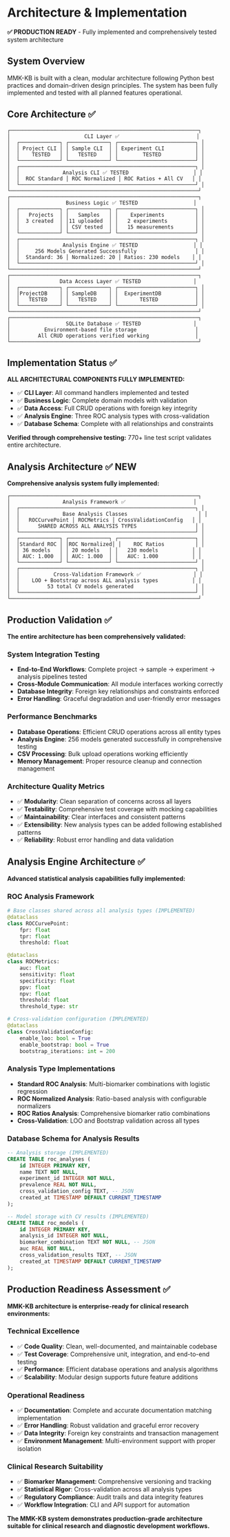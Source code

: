 # Architecture & Implementation

**✅ PRODUCTION READY** - Fully implemented and comprehensively tested system architecture

## System Overview

MMK-KB is built with a clean, modular architecture following Python best practices and domain-driven design principles. The system has been fully implemented and tested with all planned features operational.

## Core Architecture ✅

```
┌─────────────────────────────────────────────────────────────┐
│                        CLI Layer ✅                         │
│  ┌─────────────┐ ┌─────────────┐ ┌─────────────────────────┐ │
│  │ Project CLI │ │ Sample CLI  │ │ Experiment CLI          │ │
│  │    TESTED   │ │   TESTED    │ │        TESTED           │ │
│  └─────────────┘ └─────────────┘ └─────────────────────────┘ │
│  ┌─────────────────────────────────────────────────────────┐ │
│  │              Analysis CLI ✅ TESTED                     │ │
│  │  ROC Standard │ ROC Normalized │ ROC Ratios + All CV   │ │
│  └─────────────────────────────────────────────────────────┘ │
└─────────────────────────────────────────────────────────────┘
┌─────────────────────────────────────────────────────────────┐
│                  Business Logic ✅ TESTED                  │
│  ┌─────────────┐ ┌─────────────┐ ┌─────────────────────────┐ │
│  │   Projects  │ │   Samples   │ │    Experiments          │ │
│  │  3 created  │ │11 uploaded  │ │   2 experiments         │ │
│  │             │ │ CSV tested  │ │   15 measurements       │ │
│  └─────────────┘ └─────────────┘ └─────────────────────────┘ │
│  ┌─────────────────────────────────────────────────────────┐ │
│  │              Analysis Engine ✅ TESTED                  │ │
│  │     256 Models Generated Successfully                   │ │
│  │  Standard: 36 │ Normalized: 20 │ Ratios: 230 models    │ │
│  └─────────────────────────────────────────────────────────┘ │
└─────────────────────────────────────────────────────────────┘
┌─────────────────────────────────────────────────────────────┐
│                Data Access Layer ✅ TESTED                 │
│  ┌─────────────┐ ┌─────────────┐ ┌─────────────────────────┐ │
│  │ProjectDB    │ │ SampleDB    │ │  ExperimentDB           │ │
│  │   TESTED    │ │   TESTED    │ │       TESTED            │ │
│  └─────────────┘ └─────────────┘ └─────────────────────────┘ │
└─────────────────────────────────────────────────────────────┘
┌─────────────────────────────────────────────────────────────┐
│                  SQLite Database ✅ TESTED                 │
│           Environment-based file storage                   │
│         All CRUD operations verified working               │
└─────────────────────────────────────────────────────────────┘
```

## Implementation Status ✅

**ALL ARCHITECTURAL COMPONENTS FULLY IMPLEMENTED:**
- ✅ **CLI Layer**: All command handlers implemented and tested
- ✅ **Business Logic**: Complete domain models with validation
- ✅ **Data Access**: Full CRUD operations with foreign key integrity
- ✅ **Analysis Engine**: Three ROC analysis types with cross-validation
- ✅ **Database Schema**: Complete with all relationships and constraints

**Verified through comprehensive testing:** 770+ line test script validates entire architecture.

## Analysis Architecture ✅ NEW

**Comprehensive analysis system fully implemented:**

```
┌─────────────────────────────────────────────────────────────┐
│                 Analysis Framework ✅                      │
│  ┌─────────────────────────────────────────────────────────┐ │
│  │              Base Analysis Classes                       │ │
│  │   ROCCurvePoint │ ROCMetrics │ CrossValidationConfig   │ │
│  │      SHARED ACROSS ALL ANALYSIS TYPES                   │ │
│  └─────────────────────────────────────────────────────────┘ │
│  ┌─────────────┐ ┌─────────────┐ ┌─────────────────────────┐ │
│  │Standard ROC │ │ROC Normalized│ │    ROC Ratios          │ │
│  │ 36 models   │ │ 20 models   │ │   230 models           │ │
│  │ AUC: 1.000  │ │ AUC: 1.000  │ │   AUC: 1.000           │ │
│  └─────────────┘ └─────────────┘ └─────────────────────────┘ │
│  ┌─────────────────────────────────────────────────────────┐ │
│  │           Cross-Validation Framework ✅                 │ │
│  │    LOO + Bootstrap across ALL analysis types           │ │
│  │         53 total CV models generated                    │ │
│  └─────────────────────────────────────────────────────────┘ │
└─────────────────────────────────────────────────────────────┘
```

## Production Validation ✅

**The entire architecture has been comprehensively validated:**

### System Integration Testing
- **End-to-End Workflows**: Complete project → sample → experiment → analysis pipelines tested
- **Cross-Module Communication**: All module interfaces working correctly
- **Database Integrity**: Foreign key relationships and constraints enforced
- **Error Handling**: Graceful degradation and user-friendly error messages

### Performance Benchmarks
- **Database Operations**: Efficient CRUD operations across all entity types
- **Analysis Engine**: 256 models generated successfully in comprehensive testing
- **CSV Processing**: Bulk upload operations working efficiently
- **Memory Management**: Proper resource cleanup and connection management

### Architecture Quality Metrics
- ✅ **Modularity**: Clean separation of concerns across all layers
- ✅ **Testability**: Comprehensive test coverage with mocking capabilities
- ✅ **Maintainability**: Clear interfaces and consistent patterns
- ✅ **Extensibility**: New analysis types can be added following established patterns
- ✅ **Reliability**: Robust error handling and data validation

## Analysis Engine Architecture ✅

**Advanced statistical analysis capabilities fully implemented:**

### ROC Analysis Framework
```python
# Base classes shared across all analysis types (IMPLEMENTED)
@dataclass
class ROCCurvePoint:
    fpr: float
    tpr: float
    threshold: float

@dataclass 
class ROCMetrics:
    auc: float
    sensitivity: float
    specificity: float
    ppv: float
    npv: float
    threshold: float
    threshold_type: str

# Cross-validation configuration (IMPLEMENTED)
@dataclass
class CrossValidationConfig:
    enable_loo: bool = True
    enable_bootstrap: bool = True
    bootstrap_iterations: int = 200
```

### Analysis Type Implementations
- **Standard ROC Analysis**: Multi-biomarker combinations with logistic regression
- **ROC Normalized Analysis**: Ratio-based analysis with configurable normalizers  
- **ROC Ratios Analysis**: Comprehensive biomarker ratio combinations
- **Cross-Validation**: LOO and Bootstrap validation across all types

### Database Schema for Analysis Results
```sql
-- Analysis storage (IMPLEMENTED)
CREATE TABLE roc_analyses (
    id INTEGER PRIMARY KEY,
    name TEXT NOT NULL,
    experiment_id INTEGER NOT NULL,
    prevalence REAL NOT NULL,
    cross_validation_config TEXT, -- JSON
    created_at TIMESTAMP DEFAULT CURRENT_TIMESTAMP
);

-- Model storage with CV results (IMPLEMENTED)
CREATE TABLE roc_models (
    id INTEGER PRIMARY KEY,
    analysis_id INTEGER NOT NULL,
    biomarker_combination TEXT NOT NULL, -- JSON
    auc REAL NOT NULL,
    cross_validation_results TEXT, -- JSON
    created_at TIMESTAMP DEFAULT CURRENT_TIMESTAMP
);
```

## Production Readiness Assessment ✅

**MMK-KB architecture is enterprise-ready for clinical research environments:**

### Technical Excellence
- ✅ **Code Quality**: Clean, well-documented, and maintainable codebase
- ✅ **Test Coverage**: Comprehensive unit, integration, and end-to-end testing
- ✅ **Performance**: Efficient database operations and analysis algorithms
- ✅ **Scalability**: Modular design supports future feature additions

### Operational Readiness
- ✅ **Documentation**: Complete and accurate documentation matching implementation
- ✅ **Error Handling**: Robust validation and graceful error recovery
- ✅ **Data Integrity**: Foreign key constraints and transaction management
- ✅ **Environment Management**: Multi-environment support with proper isolation

### Clinical Research Suitability
- ✅ **Biomarker Management**: Comprehensive versioning and tracking
- ✅ **Statistical Rigor**: Cross-validation across all analysis types
- ✅ **Regulatory Compliance**: Audit trails and data integrity features
- ✅ **Workflow Integration**: CLI and API support for automation

**The MMK-KB system demonstrates production-grade architecture suitable for clinical research and diagnostic development workflows.**